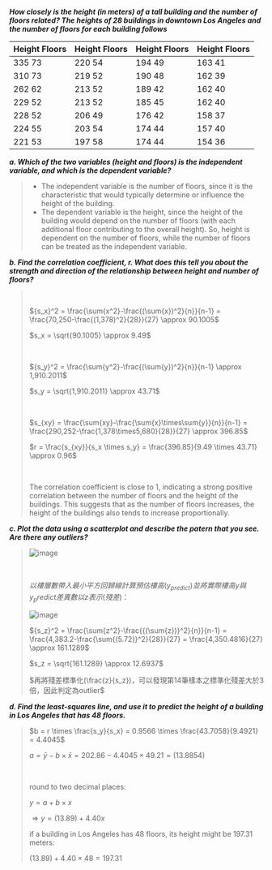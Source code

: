 ***How closely is the height (in meters) of a tall building and the number of floors related? The heights of 28 buildings in downtown Los Angeles and the number of floors for each building follows***

|Height Floors| Height Floors| Height Floors| Height Floors|
|-------------|--------------|--------------|--------------|
|335 73| 220 54| 194 49 |163 41|
|310 73| 219 52| 190 48 |162 39|
|262 62| 213 52| 189 42 |162 40|
|229 52| 213 52| 185 45 |162 40|
|228 52| 206 49|176 42 |158 37|
|224 55| 203 54|174 44 |157 40|
|221 53| 197 58| 174 44| 154 36|

***a. Which of the two variables (height and floors) is the independent variable, and which is the dependent variable?***
>
>- The independent variable is the number of floors, since it is the characteristic that would typically determine or influence the height of the building.
>- The dependent variable is the height, since the height of the building would depend on the number of floors (with each additional floor contributing to the overall height).
>So, height is dependent on the number of floors, while the number of floors can be treated as the independent variable.
>
***b. Find the correlation coefficient, r. What does this tell you about the strength and direction of the relationship between height and number of floors?***
>
><br/>
>
>${s_x}^2 = \frac{\sum{x^2}-\frac{(\sum{x})^2}{n}}{n-1} = \frac{70,250-\frac{(1,378)^2}{28}}{27} \approx 90.1005$
>
>$s_x = \sqrt{90.1005} \approx 9.49$
>
><br/>
>
>${s_y}^2 = \frac{\sum{y^2}-\frac{(\sum{y})^2}{n}}{n-1} \approx 1,910.2011$
>
>$s_y = \sqrt{1,910.2011} \approx 43.71$
>
><br/>
>
>$s_{xy} = \frac{\sum{xy}-\frac{\sum{x}\times\sum{y}}{n}}{n-1} = \frac{290,252-\frac{1,378\times5,680}{28}}{27} \approx 396.85$
>
>$r = \frac{s_{xy}}{s_x \times s_y} = \frac{396.85}{9.49 \times 43.71} \approx 0.96$
>
><br/>
>
>The correlation coefficient is close to 1, indicating a strong positive correlation between the number of floors and the height of the buildings.
>This suggests that as the number of floors increases, the height of the buildings also tends to increase proportionally.
>
***c. Plot the data using a scatterplot and describe the patern that you see. Are there any outliers?***
>
>![image](https://github.com/user-attachments/assets/a1772632-4471-461e-81e2-95a0c79a86a4)
>
><br/>
>
>$以樓層數帶入最小平方回歸線計算預估樓高(y_{predict})並將實際樓高y與y_predict差異數以z表示(殘差)：$
>
>![image](https://github.com/user-attachments/assets/0127be19-37b3-430a-abe8-496b87f2d888)
>
>${s_z}^2 = \frac{\sum{z^2}-\frac{{(\sum{z})}^2}{n}}{n-1} = \frac{4,383.2-\frac{\sum{(5.72)}^2}{28}}{27} = \frac{4,350.4816}{27} \approx 161.1289$
>
>$s_z = \sqrt{161.1289} \approx 12.6937$
>
>$再將殘差標準化(\frac{z}{s_z})，可以發現第14筆樣本之標準化殘差大於3倍，因此判定為outlier$
>

***d. Find the least-squares line, and use it to predict the height of a building in Los Angeles that has 48 floors.***

>$b = r \times \frac{s_y}{s_x} = 0.9566 \times \frac{43.7058}{9.4921} = 4.4045$
>
>$a = \bar{y} - b \times \bar{x} = 202.86 - 4.4045 \times 49.21 = (13.8854)$
>
><br/>
>
>round to two decimal places:
>
>$y = a + b \times x$  
>
>$\Rightarrow y = (13.89) + 4.40x$
>
>if a building in Los Angeles has 48 floors, its height might be 197.31 meters:
>
>$(13.89) + 4.40 \times 48 = 197.31$
>
